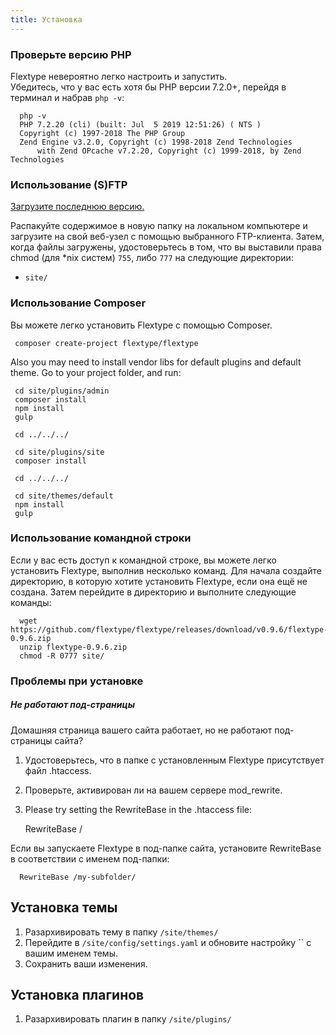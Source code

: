 ```yaml
---
title: Установка
---
```


### Проверьте версию PHP

Flextype невероятно легко настроить и запустить.  
Убедитесь, что у вас есть хотя бы PHP версии 7.2.0+, перейдя в терминал и набрав `php -v`:

      php -v
      PHP 7.2.20 (cli) (built: Jul  5 2019 12:51:26) ( NTS )
      Copyright (c) 1997-2018 The PHP Group
      Zend Engine v3.2.0, Copyright (c) 1998-2018 Zend Technologies
          with Zend OPcache v7.2.20, Copyright (c) 1999-2018, by Zend Technologies
    

### Использование (S)FTP

[Загрузите последнюю версию.](http://flextype.org/en/downloads)

Распакуйте содержимое в новую папку на локальном компьютере и загрузите на свой веб-узел с помощью выбранного FTP-клиента. Затем, когда файлы загружены, удостоверьтесь в том, что вы выставили права chmod (для *nix систем) `755`, либо `777` на следующие директории:

* `site/`

### Использование Composer

Вы можете легко установить Flextype с помощью Composer.

     composer create-project flextype/flextype
    

Also you may need to install vendor libs for default plugins and default theme. Go to your project folder, and run:

     cd site/plugins/admin
     composer install
     npm install
     gulp
    
     cd ../../../
    
     cd site/plugins/site
     composer install
    
     cd ../../../
    
     cd site/themes/default
     npm install
     gulp
    

### Использование командной строки

Если у вас есть доступ к командной строке, вы можете легко установить Flextype, выполнив несколько команд. Для начала создайте директорию, в которую хотите установить Flextype, если она ещё не создана. Затем перейдите в директорию и выполните следующие команды:

      wget https://github.com/flextype/flextype/releases/download/v0.9.6/flextype-0.9.6.zip
      unzip flextype-0.9.6.zip
      chmod -R 0777 site/
    

### Проблемы при установке

##### Не работают под-страницы

Домашняя страница вашего сайта работает, но не работают под-страницы сайта?

1. Удостоверьтесь, что в папке с установленным Flextype присутствует файл .htaccess.
2. Проверьте, активирован ли на вашем сервере mod_rewrite.
3. Please try setting the RewriteBase in the .htaccess file:
    
    RewriteBase /

Если вы запускаете Flextype в под-папке сайта, установите RewriteBase в соответствии с именем под-папки:

      RewriteBase /my-subfolder/
    

## Установка темы

1. Разархивировать тему в папку `/site/themes/`
2. Перейдите в `/site/config/settings.yaml` и обновите настройку `` с вашим именем темы.
3. Сохранить ваши изменения.

## Установка плагинов

1. Разархивировать плагин в папку `/site/plugins/`